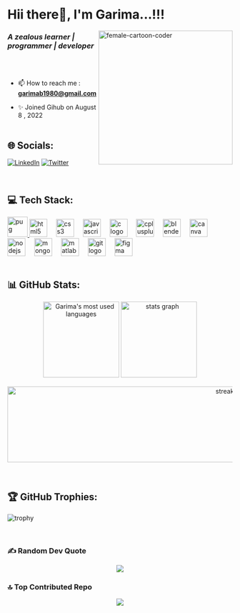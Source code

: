 <h1 align="left">Hii there👋, I'm Garima...!!!</h1>
<img align="right" height="300" alt="female-cartoon-coder" src="https://github.com/Garima3110/Garima3110/assets/110815240/0a08caac-0af6-415d-80f9-24ad0f1e27df">
<h3 align="left"><em>A zealous learner  |  programmer  |  developer</em></h3>
<br>
<br>


- 📫 How to reach me : **garimab1980@gmail.com**


- ✨ Joined Gihub on August 8 , 2022
  <br>
  <br>
<!-- <a href="https://www.linkedin.com/in/garima-bh3110/" target="blank"><img align="center" src="https://raw.githubusercontent.com/rahuldkjain/github-profile-readme-generator/master/src/images/icons/Social/linked-in-alt.svg" alt="https://bit.ly/3rl7nbo" height="30" width="40" /></a> -->
<!-- <a href="https://twitter.com/garima__31" target="blank"><img align="center" src="https://raw.githubusercontent.com/rahuldkjain/github-profile-readme-generator/master/src/images/icons/Social/twitter.svg" alt="garima__31" height="30" width="40" /></a> -->
## 🌐 Socials:
[![LinkedIn](https://img.shields.io/badge/LinkedIn-%230077B5.svg?logo=linkedin&logoColor=white)](https://linkedin.com/in/Garima.) [![Twitter](https://img.shields.io/badge/Twitter-%231DA1F2.svg?logo=Twitter&logoColor=white)](https://twitter.com/Garima__31) 

<br>

## 💻 Tech Stack:

<div align="left">
  <a href="https://pugjs.org" target="_blank" rel="noreferrer">
   <img src="https://cdn.worldvectorlogo.com/logos/pug.svg" alt="pug"  height="45"/>
  </a>
  <img src="https://cdn.jsdelivr.net/gh/devicons/devicon/icons/html5/html5-original.svg" height="40" alt="html5 logo"  />
  <img width="12" />
  <img src="https://cdn.jsdelivr.net/gh/devicons/devicon/icons/css3/css3-original.svg" height="40" alt="css3 logo"  />
  <img width="12" />
  <img src="https://cdn.jsdelivr.net/gh/devicons/devicon/icons/javascript/javascript-original.svg" height="40" alt="javascript logo"  />
  <img width="12" />
  <img src="https://cdn.jsdelivr.net/gh/devicons/devicon/icons/c/c-original.svg" height="40" alt="c logo"  />
  <img width="12" />
  <img src="https://cdn.jsdelivr.net/gh/devicons/devicon/icons/cplusplus/cplusplus-original.svg" height="40" alt="cplusplus logo"  />
  <img width="12" />
  <img src="https://cdn.jsdelivr.net/gh/devicons/devicon/icons/blender/blender-original.svg" height="40" alt="blender logo"  />
  <img width="12" />
  <img src="https://cdn.jsdelivr.net/gh/devicons/devicon/icons/canva/canva-original.svg" height="40" alt="canva logo"  />
  <img width="12" />
  <img src="https://cdn.jsdelivr.net/gh/devicons/devicon/icons/nodejs/nodejs-original.svg" height="40" alt="nodejs logo"  />
  <img width="12" />
  <img src="https://cdn.jsdelivr.net/gh/devicons/devicon/icons/mongodb/mongodb-original.svg" height="40" alt="mongodb logo"  />
  <img width="12" />
  <img src="https://cdn.jsdelivr.net/gh/devicons/devicon/icons/matlab/matlab-original.svg" height="40" alt="matlab logo"  />
  <img width="12" />
  <img src="https://cdn.jsdelivr.net/gh/devicons/devicon/icons/git/git-original.svg" height="40" alt="git logo"  />
  <img width="12" />
  <img src="https://cdn.jsdelivr.net/gh/devicons/devicon/icons/figma/figma-original.svg" height="40" alt="figma logo"  />

</div>

<br>

## 📊 GitHub Stats:

<div align="center">
     <img src="https://github-readme-stats.vercel.app/api/top-langs?username=garima3110&show_icons=true&locale=en&layout=compact&theme=dark" alt="Garima's most used languages" height="170"/>
  <img src="https://github-readme-stats.vercel.app/api?username=Garima3110&hide_title=false&hide_rank=false&show_icons=true&include_all_commits=true&count_private=true&disable_animations=false&theme=dark&locale=en&hide_border=false" height="170" alt="stats graph"/>
  <br><br>
  <img src="https://streak-stats.demolab.com?user=Garima3110&locale=en&mode=daily&theme=dark&hide_border=false&border_radius=5" height="170" alt="streak graph" width="1000" />
</div>


<br>
<br>
<!-- <div align="center">
[![trophy](https://github-profile-trophy.vercel.app/?username=garima3110&theme=monokai)](https://github.com/ryo-ma/github-profile-trophy)
</div> -->

## 🏆 GitHub Trophies:
<p align="center"> 
  
![trophy](https://github-profile-trophy.vercel.app/?username=Garima3110&theme=monokai&no-frame=true&no-bg=false&margin-w=4)

</p>
<br>

### ✍ Random Dev Quote
<div align="center">
  
![](https://quotes-github-readme.vercel.app/api?type=horizontal&theme=radical)
</div>

### 🔝 Top Contributed Repo
<div align="center">

  
![](https://github-contributor-stats.vercel.app/api?username=Garima3110&limit=5&theme=dark&combine_all_yearly_contributions=true)
</div>

